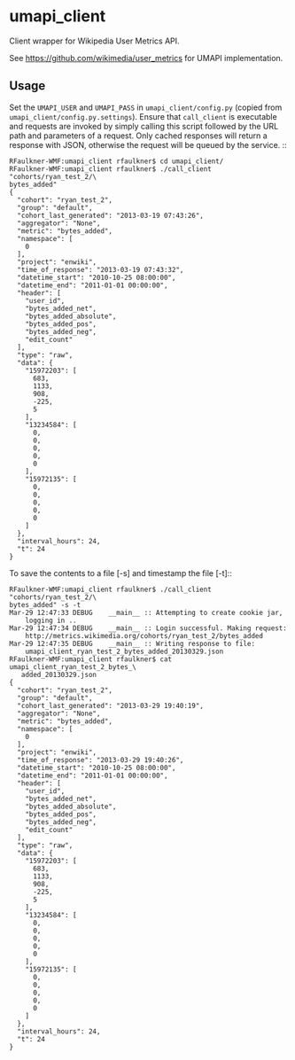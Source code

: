 umapi_client
============

Client wrapper for Wikipedia User Metrics API.

See https://github.com/wikimedia/user_metrics for UMAPI implementation.

Usage
-----

Set the ``UMAPI_USER`` and ``UMAPI_PASS`` in ``umapi_client/config.py``
(copied from ``umapi_client/config.py.settings``).  Ensure that
``call_client`` is executable and requests are invoked by simply
calling this script followed by the URL path and parameters of a request. Only
cached responses will return a response with JSON, otherwise the request will
be queued by the service. ::


    RFaulkner-WMF:umapi_client rfaulkner$ cd umapi_client/
    RFaulkner-WMF:umapi_client rfaulkner$ ./call_client "cohorts/ryan_test_2/\
    bytes_added"
    {
      "cohort": "ryan_test_2",
      "group": "default",
      "cohort_last_generated": "2013-03-19 07:43:26",
      "aggregator": "None",
      "metric": "bytes_added",
      "namespace": [
        0
      ],
      "project": "enwiki",
      "time_of_response": "2013-03-19 07:43:32",
      "datetime_start": "2010-10-25 08:00:00",
      "datetime_end": "2011-01-01 00:00:00",
      "header": [
        "user_id",
        "bytes_added_net",
        "bytes_added_absolute",
        "bytes_added_pos",
        "bytes_added_neg",
        "edit_count"
      ],
      "type": "raw",
      "data": {
        "15972203": [
          683,
          1133,
          908,
          -225,
          5
        ],
        "13234584": [
          0,
          0,
          0,
          0,
          0
        ],
        "15972135": [
          0,
          0,
          0,
          0,
          0
        ]
      },
      "interval_hours": 24,
      "t": 24
    }

To save the contents to a file [-s] and timestamp the file [-t]::

    RFaulkner-WMF:umapi_client rfaulkner$ ./call_client "cohorts/ryan_test_2/\
    bytes_added" -s -t
    Mar-29 12:47:33 DEBUG    __main__ :: Attempting to create cookie jar,
        logging in ..
    Mar-29 12:47:34 DEBUG    __main__ :: Login successful. Making request:
        http://metrics.wikimedia.org/cohorts/ryan_test_2/bytes_added
    Mar-29 12:47:35 DEBUG    __main__ :: Writing response to file:
        umapi_client_ryan_test_2_bytes_added_20130329.json
    RFaulkner-WMF:umapi_client rfaulkner$ cat umapi_client_ryan_test_2_bytes_\
       added_20130329.json
    {
      "cohort": "ryan_test_2",
      "group": "default",
      "cohort_last_generated": "2013-03-29 19:40:19",
      "aggregator": "None",
      "metric": "bytes_added",
      "namespace": [
        0
      ],
      "project": "enwiki",
      "time_of_response": "2013-03-29 19:40:26",
      "datetime_start": "2010-10-25 08:00:00",
      "datetime_end": "2011-01-01 00:00:00",
      "header": [
        "user_id",
        "bytes_added_net",
        "bytes_added_absolute",
        "bytes_added_pos",
        "bytes_added_neg",
        "edit_count"
      ],
      "type": "raw",
      "data": {
        "15972203": [
          683,
          1133,
          908,
          -225,
          5
        ],
        "13234584": [
          0,
          0,
          0,
          0,
          0
        ],
        "15972135": [
          0,
          0,
          0,
          0,
          0
        ]
      },
      "interval_hours": 24,
      "t": 24
    }
